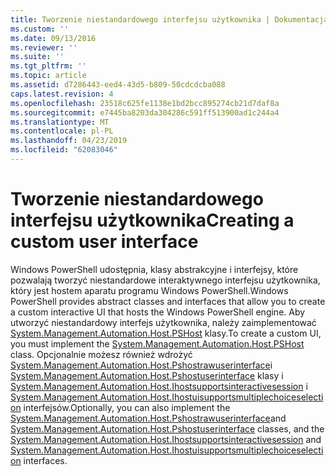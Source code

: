 ```yaml
---
title: Tworzenie niestandardowego interfejsu użytkownika | Dokumentacja firmy Microsoft
ms.custom: ''
ms.date: 09/13/2016
ms.reviewer: ''
ms.suite: ''
ms.tgt_pltfrm: ''
ms.topic: article
ms.assetid: d7286443-eed4-43d5-b809-50cdcdcba088
caps.latest.revision: 4
ms.openlocfilehash: 23518c625fe1138e1bd2bcc895274cb21d7daf8a
ms.sourcegitcommit: e7445ba8203da304286c591ff513900ad1c244a4
ms.translationtype: MT
ms.contentlocale: pl-PL
ms.lasthandoff: 04/23/2019
ms.locfileid: "62083046"
---
```

# <a name="creating-a-custom-user-interface"></a><span data-ttu-id="29cd9-102">Tworzenie niestandardowego interfejsu użytkownika</span><span class="sxs-lookup"><span data-stu-id="29cd9-102">Creating a custom user interface</span></span>

<span data-ttu-id="29cd9-103">Windows PowerShell udostępnia, klasy abstrakcyjne i interfejsy, które pozwalają tworzyć niestandardowe interaktywnego interfejsu użytkownika, który jest hostem aparatu programu Windows PowerShell.</span><span class="sxs-lookup"><span data-stu-id="29cd9-103">Windows PowerShell provides abstract classes and interfaces that allow you to create a custom interactive UI that hosts the Windows PowerShell engine.</span></span> <span data-ttu-id="29cd9-104">Aby utworzyć niestandardowy interfejs użytkownika, należy zaimplementować [System.Management.Automation.Host.PSHost](/dotnet/api/System.Management.Automation.Host.PSHost) klasy.</span><span class="sxs-lookup"><span data-stu-id="29cd9-104">To create a custom UI, you must implement the [System.Management.Automation.Host.PSHost](/dotnet/api/System.Management.Automation.Host.PSHost) class.</span></span> <span data-ttu-id="29cd9-105">Opcjonalnie możesz również wdrożyć [System.Management.Automation.Host.Pshostrawuserinterface](/dotnet/api/System.Management.Automation.Host.PSHostRawUserInterface)i [System.Management.Automation.Host.Pshostuserinterface](/dotnet/api/System.Management.Automation.Host.PSHostUserInterface) klasy i [System.Management.Automation.Host.Ihostsupportsinteractivesession](/dotnet/api/System.Management.Automation.Host.IHostSupportsInteractiveSession) i [System.Management.Automation.Host.Ihostuisupportsmultiplechoiceselection](/dotnet/api/System.Management.Automation.Host.IHostUISupportsMultipleChoiceSelection) interfejsów.</span><span class="sxs-lookup"><span data-stu-id="29cd9-105">Optionally, you can also implement the [System.Management.Automation.Host.Pshostrawuserinterface](/dotnet/api/System.Management.Automation.Host.PSHostRawUserInterface)and [System.Management.Automation.Host.Pshostuserinterface](/dotnet/api/System.Management.Automation.Host.PSHostUserInterface) classes, and the [System.Management.Automation.Host.Ihostsupportsinteractivesession](/dotnet/api/System.Management.Automation.Host.IHostSupportsInteractiveSession) and [System.Management.Automation.Host.Ihostuisupportsmultiplechoiceselection](/dotnet/api/System.Management.Automation.Host.IHostUISupportsMultipleChoiceSelection) interfaces.</span></span>
